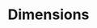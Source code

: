 ---
bigquery: https://console.cloud.google.com/bigquery?p=covid-19-dimensions-ai&page=table&d=data&t=publications
contributors: Digital Science, https://www.digital-science.com/
cost: Free for personal, non-commercial use.
description: Dimensions contains more than 100 million publications, ranging from
  articles published in scholarly journals, books and book chapters, to preprints
  and conference proceedings. All publications are contextualized with linked data
  sets, funding, publications, patents, clinical trials, and policy documents. You
  can also view associated categories, funders, institutions, and researcher profiles.
documentation: https://docs.dimensions.ai/bigquery/index.html
last_edit: Mon, 04 Apr 2022 19:04:00 GMT
location: https://www.dimensions.ai/products/free/
maintained_by: Digital Science, https://www.digital-science.com/
schema_fields: '[''year'', ''associated_grant_ids'', ''date_inserted'', ''description'',
  ''publication_year'', ''funder_org_state_codes'', ''doi'', ''research_org_cities'',
  ''pages'', ''brief_title'', ''book_title'', ''subtitles'', ''legal_events'', ''funding_gbp'',
  ''category_for'', ''priority_year'', ''assignee_orgs'', ''current_assignee'', ''current_assignee_orgs'',
  ''authors'', ''types'', ''associated_publication_arxiv_id'', ''concepts'', ''reference_ids'',
  ''associated_publication_id'', ''filing_date'', ''interventions'', ''citations'',
  ''filing_year'', ''priority_date'', ''funding_cad'', ''funder_org'', ''date_normal'',
  ''acronym'', ''inventor_names'', ''registry'', ''type'', ''cpc'', ''end_year'',
  ''altmetrics'', ''citations_count'', ''phase'', ''granted_date'', ''established'',
  ''parent_id'', ''date_print'', ''editors'', ''category_rcdc'', ''wikipedia_url'',
  ''date_online'', ''repository_url'', ''publication_ids'', ''category_hra'', ''researcher_ids'',
  ''arxiv_id'', ''categories'', ''book_series_title'', ''funding_eur'', ''proceedings_title'',
  ''funding_details'', ''funder_orgs'', ''category_bra'', ''research_org_state_names'',
  ''status'', ''funding_cny'', ''journal'', ''volume'', ''language'', ''organisation_details'',
  ''publication_date'', ''labels'', ''jurisdiction'', ''research_org_countries'',
  ''assignee_countries'', ''citation_string'', ''address'', ''external_ids'', ''conference'',
  ''funding_amount'', ''start_year'', ''created_date'', ''embargo_date'', ''patent_ids'',
  ''category_hrcs_rac'', ''title'', ''application_number'', ''abstract'', ''original_assignee_countries'',
  ''original_title'', ''kind'', ''license'', ''investigators'', ''funding_nzd'', ''linkout'',
  ''funding_usd'', ''relationships'', ''acronyms'', ''expiration_year'', ''id'', ''end_date'',
  ''category_icrp_cso'', ''category_sdg'', ''source_id'', ''isbn'', ''mesh_terms'',
  ''associated_publication_pmid'', ''clinical_trial_ids'', ''family_id'', ''research_org_state_codes'',
  ''resulting_publication_doi'', ''pmcid'', ''category_hrcs_hc'', ''grant_number'',
  ''associated_publication_doi'', ''funder_org_acronyms'', ''funding_aud'', ''gender'',
  ''open_access_categories_v2'', ''name'', ''ipcr'', ''issue'', ''email_address'',
  ''funding_chf'', ''funding_jpy'', ''repository_name'', ''publisher'', ''journal_lists'',
  ''aliases'', ''family_members_ids'', ''eisbn'', ''funder_org_cities'', ''research_org_country_names'',
  ''conditions'', ''active_years'', ''supporting_grant_ids'', ''foa_number'', ''resulting_publication_ids'',
  ''filing_status'', ''research_org_city_names'', ''cited_by_ids'', ''category_icrp_ct'',
  ''original_assignee'', ''original_abstract'', ''funding_currency'', ''research_orgs'',
  ''category_uoa'', ''legal_status'', ''acknowledgements'', ''date_imported_gbq'',
  ''repository_id'', ''pmid'', ''expiration_date'', ''family_count'', ''date_modified'',
  ''original_assignee_orgs'', ''current_assignee_countries'', ''funder_org_countries'',
  ''links'', ''start_date'', ''open_access_categories'', ''date'', ''granted_year'',
  ''metrics'', ''funder_countries'', ''mesh_headings'']'
shortname: dimensions
tags:
- scholarly literature
- patents
- funding
- clinical trials
- academic profiles
terms_of_use: 'Use of both the Dimensions COVID-19 dataset and full Dimensions dataset
  are subject to the Dimensions Terms of use: https://www.dimensions.ai/policies-terms-legal '
title: Dimensions
uuid: dcff88bd-fe6b-4fdb-8159-809bf9d7bc1c
---